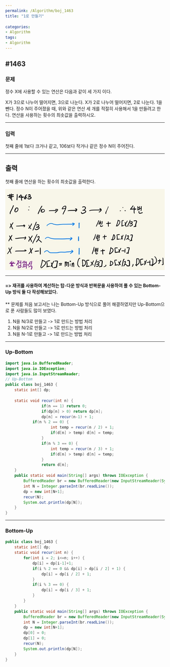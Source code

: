 ```yaml
---
permalink: /Algorithm/boj_1463
title: "1로 만들기"

categories:
- Algorithm
tags:
- Algorithm
---
```


## #1463

### 문제

정수 X에 사용할 수 있는 연산은 다음과 같이 세 가지 이다.

X가 3으로 나누어 떨어지면, 3으로 나눈다.
X가 2로 나누어 떨어지면, 2로 나눈다.
1을 뺀다.
정수 N이 주어졌을 때, 위와 같은 연산 세 개를 적절히 사용해서 1을 만들려고 한다. 연산을 사용하는 횟수의 최솟값을 출력하시오.

---

### 입력

첫째 줄에 1보다 크거나 같고, 106보다 작거나 같은 정수 N이 주어진다.

---

## 출력

첫째 줄에 연산을 하는 횟수의 최솟값을 출력한다.

![1463](/assets/image/algo/1463.jpg)

---

#### => 재귀를 사용하여 계산하는 탑-다운 방식과 반복문을 사용하여 풀 수 있는 Bottom-Up 방식 둘 다 작성해보았다.
** 문제를 처음 보고서는 나는 Bottom-Up 방식으로 풀어 해결하였지만 Up-Bottom으로 푼 사람들도 많이 보였다.

1. N을 N/3로 만들고 -> 1로 만드는 방법 처리 
2. N을 N/2로 만들고 -> 1로 만드는 방법 처리
3. N을 N-1로 만들고 -> 1로 만드는 방법 처리

---

### Up-Bottom
```java
import java.io.BufferedReader;
import java.io.IOException;
import java.io.InputStreamReader;
// Up-Bottom
public class boj_1463 {
    static int[] dp;

    static void recur(int n) {
				if(n == 1) return 0;
				if(dp[n] > 0) return dp[n];
				dp[n] = recur(n-1) + 1;
		    if(n % 2 == 0) {
					int temp = recur(n / 2) + 1;
					if(d[n] > temp) d[n] = temp;
				} 
				if(n % 3 == 0) {
					int temp = recur(n / 3) + 1;
					if(d[n] > temp) d[n] = temp;
				}
				return d[n];
    }
    public static void main(String[] args) throws IOException {
        BufferedReader br = new BufferedReader(new InputStreamReader(System.in));
        int N = Integer.parseInt(br.readLine());
        dp = new int[N+1];
        recur(N);
        System.out.println(dp[N]);
    }
}
```

---

### Bottom-Up

```java
public class boj_1463 {
    static int[] dp;
    static void recur(int n) {
        for(int i = 2; i<=n; i++) {
            dp[i] = dp[i-1]+1;
            if(i % 2 == 0 && dp[i] > dp[i / 2] + 1) {
                dp[i] = dp[i / 2] + 1;
            }
            if(i % 3 == 0) {
                dp[i] = dp[i / 3] + 1;
            }
        }
    }
    public static void main(String[] args) throws IOException {
        BufferedReader br = new BufferedReader(new InputStreamReader(System.in));
        int N = Integer.parseInt(br.readLine());
        dp = new int[N+1];
        dp[0] = 0;
        dp[1] = 0;
        recur(N);
        System.out.println(dp[N]);
    }
}

```